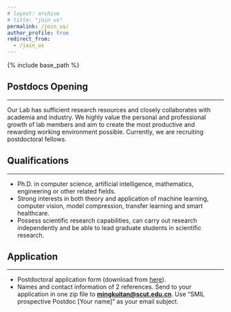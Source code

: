 ```yaml
---
# layout: archive
# title: "join us"
permalink: /join_us/
author_profile: true
redirect_from:
  - /join_us
---
```


{% include base_path %}

Postdocs Opening
----------
*******
Our Lab has sufficient research resources and closely collaborates with academia and industry. We highly value the personal and professional growth of lab members and aim to create the most productive and rewarding working environment possible. Currently, we are recruiting postdoctoral fellows.

Qualifications
----------
*******
* Ph.D. in computer science, artificial intelligence, mathematics, engineering or other related fields.
* Strong interests in both theory and application of machine learning, computer vision, model compression, transfer learning and smart healthcare.
* Possess scientific research capabilities, can carry out research independently and be able to lead graduate students in scientific research.

Application
----------
*******
* Postdoctoral application form (download from <a href='/download_material/postoctoral_application_form.docx' target="_blank">here</a>).
* Names and contact information of 2 references.
Send to your application in one zip file to **mingkuitan@scut.edu.cn**. Use “SMIL prospective Postdoc [Your name]” as your email subject.
